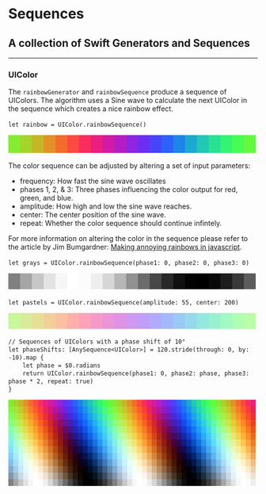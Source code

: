 # Sequences
## A collection of Swift Generators and Sequences
---

### UIColor

The `rainbowGenerator` and `rainbowSequence` produce a sequence of UIColors. The algorithm uses a Sine wave to calculate the next UIColor in the sequence which creates a nice rainbow effect.

`let rainbow = UIColor.rainbowSequence()`

![Color Rainbow](https://raw.githubusercontent.com/cgoldsby/Sequences/master/Images/rainbow.png)

The color sequence can be adjusted by altering a set of input parameters:
* frequency: How fast the sine wave oscillates
* phases 1, 2, & 3: Three phases influencing the color output for red, green, and blue.
* amplitude: How high and low the sine wave reaches.
* center: The center position of the sine wave.
* repeat: Whether the color sequence should continue infintely.

For more information on altering the color in the sequence please refer to the article by Jim Bumgardner: [Making annoying rainbows in javascript](http://krazydad.com/tutorials/makecolors.php).

`let grays = UIColor.rainbowSequence(phase1: 0, phase2: 0, phase3: 0)`

![Gray Rainbow](https://raw.githubusercontent.com/cgoldsby/Sequences/master/Images/rainbow-grays.png)

`let pastels = UIColor.rainbowSequence(amplitude: 55, center: 200)`

![Pastels Rainbow](https://raw.githubusercontent.com/cgoldsby/Sequences/master/Images/rainbow-pastels.png)

```
// Sequences of UIColors with a phase shift of 10°
let phaseShifts: [AnySequence<UIColor>] = 120.stride(through: 0, by: -10).map {
    let phase = $0.radians
    return UIColor.rainbowSequence(phase1: 0, phase2: phase, phase3: phase * 2, repeat: true)
}
```
![Grid Rainbow](https://raw.githubusercontent.com/cgoldsby/Sequences/master/Images/rainbow-grid.png)


